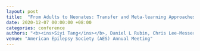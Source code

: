 ```yaml
---
layout: post
title:  "From Adults to Neonates: Transfer and Meta-learning Approaches for Knowledge Generalization in Deep Networks for Electroencephalographic Analysis"
date: 2020-12-07 00:00:00 +08:00
categories: conference
authors: "<b><ins>Siyi Tang</ins></b>, Daniel L Rubin, Chris Lee-Messer" 
venue: "American Epilepsy Society (AES) Annual Meeting"
---
```

